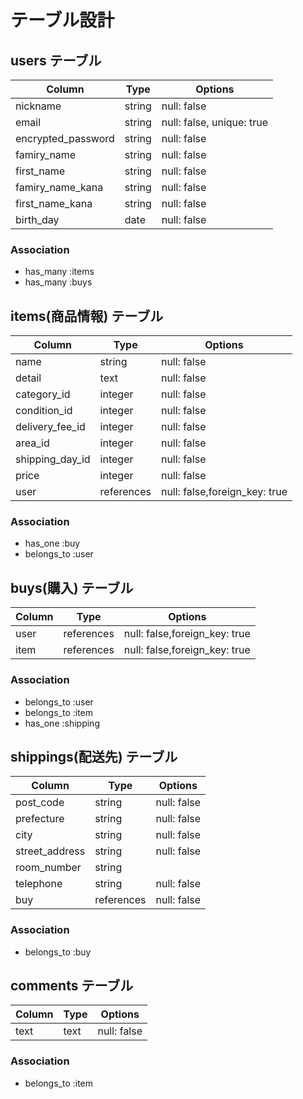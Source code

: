 # テーブル設計

## users テーブル

| Column             | Type   | Options                   |
| ------------------ | ------ | ------------------------- |
| nickname           | string | null: false               |
| email              | string | null: false, unique: true |
| encrypted_password | string | null: false               |
| famiry_name        | string | null: false               |
| first_name         | string | null: false               |
| famiry_name_kana   | string | null: false               |
| first_name_kana    | string | null: false               |
| birth_day          | date   | null: false               |


### Association

- has_many :items
- has_many :buys

## items(商品情報) テーブル

| Column         | Type       | Options                        |
| -------------- | ---------- | ------------------------------ |
| name           | string     | null: false                    |
| detail         | text       | null: false                    |
| category_id    | integer    | null: false                    |
| condition_id   | integer    | null: false                    |
| delivery_fee_id| integer    | null: false                    |
| area_id        | integer    | null: false                    |
| shipping_day_id| integer    | null: false                    |
| price          | integer    | null: false                    |
| user           | references | null: false,foreign_key: true  |


### Association

- has_one :buy
- belongs_to :user

## buys(購入) テーブル

| Column | Type       | Options                        |
| ------ | ---------- | ------------------------------ |
| user   | references | null: false,foreign_key: true  |
| item   | references | null: false,foreign_key: true  |

### Association

- belongs_to :user
- belongs_to :item
- has_one :shipping

## shippings(配送先) テーブル

| Column         | Type       | Options     |
| -------------- | ---------- | ----------- |
|post_code       | string     | null: false |
|prefecture      | string     | null: false |
|city            | string     | null: false |
|street_address  | string     | null: false |
|room_number     | string     |             |
|telephone       | string     | null: false |
|buy             | references | null: false |


### Association

- belongs_to :buy

## comments テーブル

| Column | Type       | Options                        |
| ------ | ---------- | ------------------------------ |
| text   | text       | null: false                    |


### Association

- belongs_to :item
